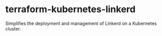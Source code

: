 # terraform-kubernetes-linkerd
Simplifies the deployment and management of Linkerd on a Kubernetes cluster.